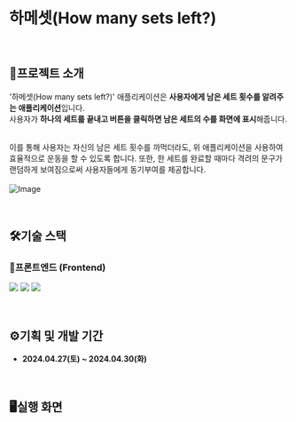 # 하메셋(How many sets left?)

</br>

## 🧩프로젝트 소개
'하메셋(How many sets left?)' 애플리케이션은 **사용자에게 남은 세트 횟수를 알려주는 애플리케이션**입니다. </br>
사용자가 **하나의 세트를 끝내고 버튼을 클릭하면 남은 세트의 수를 화면에 표시**해줍니다. 

</br> 이를 통해 사용자는 자신의 남은 세트 횟수를 까먹더라도, 위 애플리케이션을 사용하여 효율적으로 운동을 할 수 있도록 합니다. 
또한, 한 세트를 완료할 때마다 격려의 문구가 랜덤하게 보여짐으로써 사용자들에게 동기부여를 제공합니다. 
<br/></br>
![Image](https://github.com/user-attachments/assets/c2dff7b3-284d-4b18-813b-69d4ab8e7280)

</br>

## 🛠️기술 스택
### 🚀프론트엔드 (Frontend)
<p>
  <img src="https://img.shields.io/badge/html5-E34F26?style=for-the-badge&logo=html5&logoColor=white">
  <img src="https://img.shields.io/badge/css-1572B6?style=for-the-badge&logo=css3&logoColor=white">
  <img src="https://img.shields.io/badge/javascript-F7DF1E?style=for-the-badge&logo=javascript&logoColor=black"> 
</p>

</br>

## ⚙️기획 및 개발 기간
* **2024.04.27(토) ~ 2024.04.30(화)**

</br>

## 🖥️실행 화면

</br> 
